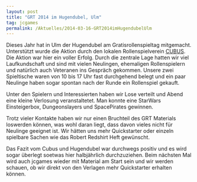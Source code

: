 ```yaml
---
layout: post
title: "GRT 2014 im Hugendubel, Ulm"
tag: jcgames
permalink: /Aktuelles/2014-03-16-GRT2014imHugendubelUlm
---
```


Dieses Jahr hat in Ulm der Hugendubel am Gratisrollenspieltag mitgemacht. Unterstützt wurde die Aktion durch den lokalen Rollenspielverein [CUBUS](http://www.cubus-ulm.de/). Die Aktion war hier ein voller Erfolg. Durch die zentrale Lage hatten wir viel Laufkundschaft und sind mit vielen Neulingen, ehemaligen Rollenspielern und natürlich auch Veteranen ins Gespräch gekommen. Unsere zwei Spieltische waren von 10 bis 17 Uhr fast durchgehend belegt und ein paar Neulinge haben sogar spontan nach der Runde ein Rollenspiel gekauft.

Unter den Spielern und Interessierten haben wir Lose verteilt und Abend eine kleine Verlosung veranstaltetet. Man konnte eine StarWars Einsteigerbox, Dungeonslayers und SpacePirates gewinnen.

Trotz vieler Kontakte haben wir nur einen Bruchteil des GRT Materials loswerden können, was wohl daran liegt, dass davon vieles nicht für Neulinge geeignet ist. Wir hätten uns mehr Quickstarter oder einzeln spielbare Sachen wie das Robert Redshirt Heft gewünscht.

Das Fazit vom Cubus und Hugendubel war durchwegs positiv und es wird sogar überlegt soetwas hier halbjährlich durchzuziehen. Beim nächsten Mal wird auch jcgames wieder mit Material am Start sein und wir werden schauen, ob wir direkt von den Verlagen mehr Quickstarter erhalten können.


